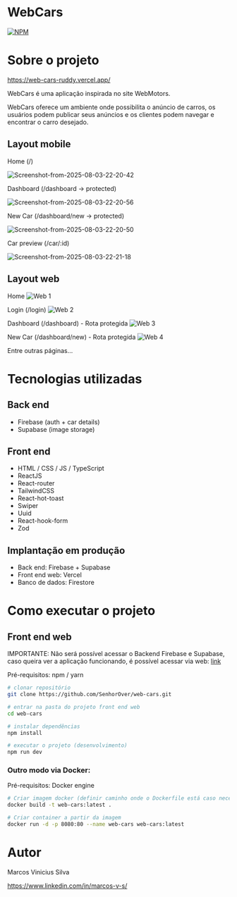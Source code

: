 # WebCars

[![NPM](https://img.shields.io/npm/l/react)](https://github.com/SenhorOver/web-cars/blob/master/LICENSE)

# Sobre o projeto

https://web-cars-ruddy.vercel.app/

WebCars é uma aplicação inspirada no site WebMotors.

WebCars oferece um ambiente onde possibilita o anúncio de carros, os usuários podem publicar seus anúncios e os clientes podem navegar e encontrar o carro desejado.

## Layout mobile

Home (/)

<img src="https://i.ibb.co/ymrgbpYY/Screenshot-from-2025-08-03-22-20-42.png" alt="Screenshot-from-2025-08-03-22-20-42" border="0" />

Dashboard (/dashboard -> protected)

<img src="https://i.ibb.co/pBYxwb3z/Screenshot-from-2025-08-03-22-20-56.png" alt="Screenshot-from-2025-08-03-22-20-56" border="0" />

New Car (/dashboard/new -> protected)

<img src="https://i.ibb.co/yn15FpVc/Screenshot-from-2025-08-03-22-20-50.png" alt="Screenshot-from-2025-08-03-22-20-50" border="0" />

Car preview (/car/:id)

<img src="https://i.ibb.co/996sVv4D/Screenshot-from-2025-08-03-22-21-18.png" alt="Screenshot-from-2025-08-03-22-21-18" border="0" />

## Layout web

Home
![Web 1](https://i.ibb.co/fJvfw9f/Screenshot-from-2025-08-03-22-19-31.png)

Login (/login)
![Web 2](https://i.ibb.co/N6hK5m1F/Screenshot-from-2025-08-03-22-19-49.png)

Dashboard (/dashboard) - Rota protegida
![Web 3](https://i.ibb.co/W434VLY9/Screenshot-from-2025-08-03-22-20-03.png)

New Car (/dashboard/new) - Rota protegida
![Web 4](https://i.ibb.co/27VXphLL/Screenshot-from-2025-08-03-22-20-07.png)

Entre outras páginas...

# Tecnologias utilizadas

## Back end

- Firebase (auth + car details)
- Supabase (image storage)

## Front end

- HTML / CSS / JS / TypeScript
- ReactJS
- React-router
- TailwindCSS
- React-hot-toast
- Swiper
- Uuid
- React-hook-form
- Zod

## Implantação em produção

- Back end: Firebase + Supabase
- Front end web: Vercel
- Banco de dados: Firestore

# Como executar o projeto

## Front end web

IMPORTANTE: Não será possível acessar o Backend Firebase e Supabase, caso queira ver a aplicação funcionando, é possível acessar via web: [link](https://web-cars-ruddy.vercel.app/)

Pré-requisitos: npm / yarn

```bash
# clonar repositório
git clone https://github.com/SenhorOver/web-cars.git

# entrar na pasta do projeto front end web
cd web-cars

# instalar dependências
npm install

# executar o projeto (desenvolvimento)
npm run dev
```

### Outro modo via Docker:

Pré-requisitos: Docker engine

```bash
# Criar imagem docker (definir caminho onde o Dockerfile está caso necessário)
docker build -t web-cars:latest .

# Criar container a partir da imagem
docker run -d -p 8080:80 --name web-cars web-cars:latest
```

# Autor

Marcos Vinicius Silva

https://www.linkedin.com/in/marcos-v-s/
